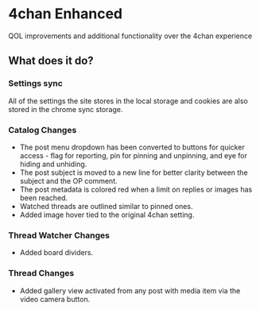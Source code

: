 # 4chan Enhanced
QOL improvements and additional functionality over the 4chan experience
## What does it do?
### Settings sync
All of the settings the site stores in the local storage and cookies are also stored in the chrome sync storage.
### Catalog Changes
- The post menu dropdown has been converted to buttons for quicker access - flag for reporting, pin for pinning and unpinning, and eye for hiding and unhiding.
- The post subject is moved to a new line for better clarity between the subject and the OP comment.
- The post metadata is colored red when a limit on replies or images has been reached.
- Watched threads are outlined similar to pinned ones.
- Added image hover tied to the original 4chan setting.
### Thread Watcher Changes
- Added board dividers.
### Thread Changes
- Added gallery view activated from any post with media item via the video camera button.